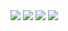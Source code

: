 <img src='https://i.ibb.co/Lpb026D/List.png'>
<img src='https://i.ibb.co/C7NPGcT/Get.png'>
<img src='https://i.ibb.co/mTnJ6Kr/Add.png'>
<img src='https://i.ibb.co/2PxrdXF/Remove.png'>
